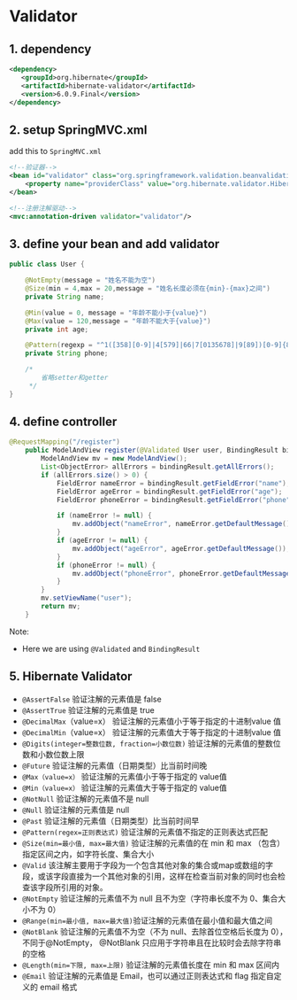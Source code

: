 # Validator

## 1. dependency

```xml
<dependency>
   <groupId>org.hibernate</groupId>
   <artifactId>hibernate-validator</artifactId>
   <version>6.0.9.Final</version>
</dependency>
```

## 2. setup SpringMVC.xml

add this to `SpringMVC.xml`

```xml
<!--验证器-->
<bean id="validator" class="org.springframework.validation.beanvalidation.LocalValidatorFactoryBean">
    <property name="providerClass" value="org.hibernate.validator.HibernateValidator"/>
</bean>

<!--注册注解驱动-->
<mvc:annotation-driven validator="validator"/>
```

## 3. define your bean and add validator

```java
public class User {

    @NotEmpty(message = "姓名不能为空")
    @Size(min = 4,max = 20,message = "姓名长度必须在{min}-{max}之间")
    private String name;

    @Min(value = 0, message = "年龄不能小于{value}")
    @Max(value = 120,message = "年龄不能大于{value}")
    private int age;

    @Pattern(regexp = "^1([358][0-9]|4[579]|66|7[0135678]|9[89])[0-9]{8}$", message = "手机号码不正确")
    private String phone;

    /*
        省略setter和getter
     */
}
```

## 4. define controller

```java
@RequestMapping("/register")
    public ModelAndView register(@Validated User user, BindingResult bindingResult) {
        ModelAndView mv = new ModelAndView();
        List<ObjectError> allErrors = bindingResult.getAllErrors();
        if (allErrors.size() > 0) {
            FieldError nameError = bindingResult.getFieldError("name");
            FieldError ageError = bindingResult.getFieldError("age");
            FieldError phoneError = bindingResult.getFieldError("phone");

            if (nameError != null) {
                mv.addObject("nameError", nameError.getDefaultMessage());
            }
            if (ageError != null) {
                mv.addObject("ageError", ageError.getDefaultMessage());
            }
            if (phoneError != null) {
                mv.addObject("phoneError", phoneError.getDefaultMessage());
            }
        }
        mv.setViewName("user");
        return mv;
    }
```

Note:

-   Here we are using `@Validated` and `BindingResult`

## 5. Hibernate Validator

-   `@AssertFalse` 验证注解的元素值是 false
-   `@AssertTrue` 验证注解的元素值是 true
-   `@DecimalMax`（value=x） 验证注解的元素值小于等于指定的十进制value 值
-   `@DecimalMin`（value=x） 验证注解的元素值大于等于指定的十进制value 值
-   `@Digits(integer=整数位数, fraction=小数位数)` 验证注解的元素值的整数位数和小数位数上限
-   `@Future` 验证注解的元素值（日期类型）比当前时间晚
-   `@Max（value=x）` 验证注解的元素值小于等于指定的 value值
-   `@Min（value=x）` 验证注解的元素值大于等于指定的 value值
-   `@NotNull` 验证注解的元素值不是 null
-   `@Null` 验证注解的元素值是 null
-   `@Past` 验证注解的元素值（日期类型）比当前时间早
-   `@Pattern(regex=正则表达式)` 验证注解的元素值不指定的正则表达式匹配
-   `@Size(min=最小值, max=最大值)` 验证注解的元素值的在 min 和 max （包含）指定区间之内，如字符长度、集合大小
-   `@Valid` 该注解主要用于字段为一个包含其他对象的集合或map或数组的字段，或该字段直接为一个其他对象的引用，这样在检查当前对象的同时也会检查该字段所引用的对象。
-   `@NotEmpty` 验证注解的元素值不为 null 且不为空（字符串长度不为 0、集合大小不为 0）
-   `@Range(min=最小值, max=最大值)`验证注解的元素值在最小值和最大值之间
-   `@NotBlank` 验证注解的元素值不为空（不为 null、去除首位空格后长度为 0），不同于@NotEmpty， @NotBlank 只应用于字符串且在比较时会去除字符串的空格
-   `@Length(min=下限, max=上限)` 验证注解的元素值长度在 min 和 max 区间内
-   `@Email` 验证注解的元素值是 Email，也可以通过正则表达式和 flag 指定自定义的 email 格式


